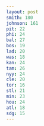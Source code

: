 ```yaml
---
layout: post
smith: 180
johnson: 161
pit: 22
phi: 24
bal: 27
bos: 19
lad: 20
was: 18
kan: 24
tam: 26
nyy: 24
cle: 20
tor: 16
stl: 21
min: 23
hou: 24
atl: 18
sdg: 15
---
```

